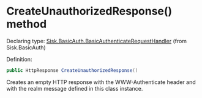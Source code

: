 <!--

Copyrights 2023 Sisk Framework - CypherPotato
Published under MIT license

!!! DO NOT EDIT THIS FILE !!!
This file was generated by a tool in the Sisk package. To edit the information in this documentation,
edit the XML documentation present in the Sisk source code.

-->


# CreateUnauthorizedResponse() method

Declaring type: [Sisk.BasicAuth.BasicAuthenticateRequestHandler](/read?q=/contents/spec/Sisk.BasicAuth.BasicAuthenticateRequestHandler.md) (from Sisk.BasicAuth)


Definition:

```cs
public HttpResponse CreateUnauthorizedResponse()
```

Creates an empty HTTP response with the WWW-Authenticate header and with the realm message defined in this class instance.

